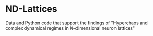 # ND-Lattices

Data and Python code that support the findings of "Hyperchaos and complex dynamical regimes in $N$-dimensional neuron lattices"
